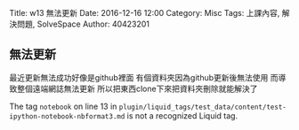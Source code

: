 Title: w13 無法更新 
Date: 2016-12-16 12:00
Category: Misc
Tags: 上課內容, 解決問題, SolveSpace
Author: 40423201

<!-- PELICAN_END_SUMMARY -->

<h2>無法更新</h2>

最近更新無法成功好像是github裡面
有個資料夾因為github更新後無法使用
而導致整個遠端網誌無法更新
所以把東西clone下來把資料夾刪除就能解決了

The tag `notebook` on line 13 in `plugin/liquid_tags/test_data/content/test-ipython-notebook-nbformat3.md` is not a recognized Liquid tag. 
